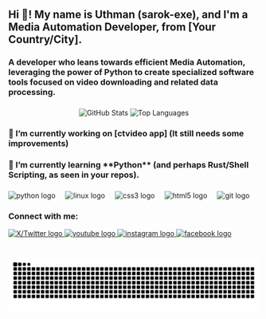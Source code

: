 <h2 align="left">Hi 👋! My name is Uthman (sarok-exe), and I'm a Media Automation Developer, from [Your Country/City].</h2>

<h3 align="left">A developer who leans towards efficient Media Automation, leveraging the power of Python to create specialized software tools focused on video downloading and related data processing.</h3>

###

<div align="center">
  <img src="https://github-readme-stats.vercel.app/api?username=sarok-exe&hide_title=false&hide_rank=false&show_icons=true&include_all_commits=true&count_private=true&disable_animations=false&theme=dracula&locale=en&hide_border=false" height="150" alt="GitHub Stats" />
  <img src="https://github-readme-stats.vercel.app/api/top-langs?username=sarok-exe&locale=en&hide_title=false&layout=compact&card_width=320&langs_count=5&theme=dracula&hide_border=false" height="150" alt="Top Languages" />
</div>

###

<h3 align="left">🔭 I’m currently working on [ctvideo app] (It still needs some improvements)</h3>
<h3 align="left">🌱 I’m currently learning **Python** (and perhaps Rust/Shell Scripting, as seen in your repos).</h3>

###

<div align="left">
  <img src="https://cdn.jsdelivr.net/gh/devicons/devicon/icons/python/python-original.svg" height="30" alt="python logo" />
  <img width="12" />
  <img src="https://cdn.jsdelivr.net/gh/devicons/devicon/icons/linux/linux-original.svg" height="30" alt="linux logo" />
  <img width="12" />
  <img src="https://cdn.jsdelivr.net/gh/devicons/devicon/icons/css3/css3-original.svg" height="30" alt="css3 logo" />
  <img width="12" />
  <img src="https://cdn.jsdelivr.net/gh/devicons/devicon/icons/html5/html5-original.svg" height="30" alt="html5 logo" />
  <img width="12" />
  <img src="https://cdn.jsdelivr.net/gh/devicons/devicon/icons/git/git-original.svg" height="30" alt="git logo" />
  </div>

###

<h3 align="left">Connect with me:</h3>
<div align="left">
  <a href="https://twitter.com/sarok_exe" target="_blank">
    <img src="https://img.shields.io/static/v1?message=X%2FTwitter&logo=twitter&label=sarok_exe&color=000000&logoColor=white&labelColor=&style=for-the-badge" height="35" alt="X/Twitter logo" />
  </a>
  <a href="https://www.youtube.com/c/sarok_ibnx" target="_blank">
    <img src="https://img.shields.io/static/v1?message=Youtube&logo=youtube&label=sarok_ibnx&color=FF0000&logoColor=white&labelColor=&style=for-the-badge" height="35" alt="youtube logo" />
  </a>
  <a href="https://instagram.com/sarok_ibnx" target="_blank">
    <img src="https://img.shields.io/static/v1?message=Instagram&logo=instagram&label=sarok_ibnx&color=E4405F&logoColor=white&labelColor=&style=for-the-badge" height="35" alt="instagram logo" />
  </a>
  <a href="https://fb.com/sarok.noha" target="_blank">
    <img src="https://img.shields.io/static/v1?message=Facebook&logo=facebook&label=sarok.noha&color=1877F2&logoColor=white&labelColor=&style=for-the-badge" height="35" alt="facebook logo" />
  </a>
</div>

###

<br clear="both">

<img src="https://raw.githubusercontent.com/sarok-exe/sarok-exe/output/snake.svg" alt="Snake animation" />

###
